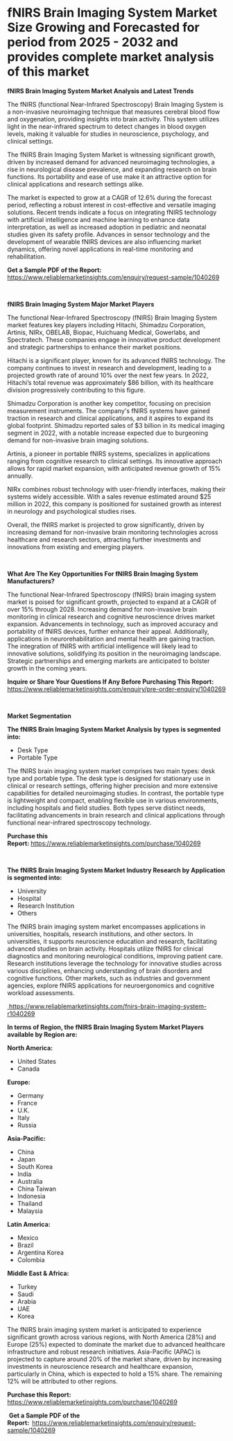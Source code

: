 <p><h1>fNIRS Brain Imaging System Market Size Growing and Forecasted for period from 2025 - 2032 and provides complete market analysis of this market</h1></p><p><strong>fNIRS Brain Imaging System Market Analysis and Latest Trends</strong></p>
<p><p>The fNIRS (functional Near-Infrared Spectroscopy) Brain Imaging System is a non-invasive neuroimaging technique that measures cerebral blood flow and oxygenation, providing insights into brain activity. This system utilizes light in the near-infrared spectrum to detect changes in blood oxygen levels, making it valuable for studies in neuroscience, psychology, and clinical settings. </p><p>The fNIRS Brain Imaging System Market is witnessing significant growth, driven by increased demand for advanced neuroimaging technologies, a rise in neurological disease prevalence, and expanding research on brain functions. Its portability and ease of use make it an attractive option for clinical applications and research settings alike. </p><p>The market is expected to grow at a CAGR of 12.6% during the forecast period, reflecting a robust interest in cost-effective and versatile imaging solutions. Recent trends indicate a focus on integrating fNIRS technology with artificial intelligence and machine learning to enhance data interpretation, as well as increased adoption in pediatric and neonatal studies given its safety profile. Advances in sensor technology and the development of wearable fNIRS devices are also influencing market dynamics, offering novel applications in real-time monitoring and rehabilitation.</p></p>
<p><strong>Get a Sample PDF of the Report:&nbsp;</strong> <a href="https://www.reliablemarketinsights.com/enquiry/request-sample/1040269?utm_campaign=2748&utm_medium=2&utm_source=Github&utm_content=ia&utm_term=13042025&utm_id=fnirs-brain-imaging-system">https://www.reliablemarketinsights.com/enquiry/request-sample/1040269</a></p>
<p>&nbsp;</p>
<p><strong>fNIRS Brain Imaging System Major Market Players</strong></p>
<p><p>The functional Near-Infrared Spectroscopy (fNIRS) Brain Imaging System market features key players including Hitachi, Shimadzu Corporation, Artinis, NIRx, OBELAB, Biopac, Huichuang Medical, Gowerlabs, and Spectratech. These companies engage in innovative product development and strategic partnerships to enhance their market positions.</p><p>Hitachi is a significant player, known for its advanced fNIRS technology. The company continues to invest in research and development, leading to a projected growth rate of around 10% over the next few years. In 2022, Hitachi’s total revenue was approximately $86 billion, with its healthcare division progressively contributing to this figure.</p><p>Shimadzu Corporation is another key competitor, focusing on precision measurement instruments. The company's fNIRS systems have gained traction in research and clinical applications, and it aspires to expand its global footprint. Shimadzu reported sales of $3 billion in its medical imaging segment in 2022, with a notable increase expected due to burgeoning demand for non-invasive brain imaging solutions.</p><p>Artinis, a pioneer in portable fNIRS systems, specializes in applications ranging from cognitive research to clinical settings. Its innovative approach allows for rapid market expansion, with anticipated revenue growth of 15% annually.</p><p>NIRx combines robust technology with user-friendly interfaces, making their systems widely accessible. With a sales revenue estimated around $25 million in 2022, this company is positioned for sustained growth as interest in neurology and psychological studies rises.</p><p>Overall, the fNIRS market is projected to grow significantly, driven by increasing demand for non-invasive brain monitoring technologies across healthcare and research sectors, attracting further investments and innovations from existing and emerging players.</p></p>
<p>&nbsp;</p>
<p><strong>What Are The Key Opportunities For fNIRS Brain Imaging System Manufacturers?</strong></p>
<p><p>The functional Near-Infrared Spectroscopy (fNIRS) brain imaging system market is poised for significant growth, projected to expand at a CAGR of over 15% through 2028. Increasing demand for non-invasive brain monitoring in clinical research and cognitive neuroscience drives market expansion. Advancements in technology, such as improved accuracy and portability of fNIRS devices, further enhance their appeal. Additionally, applications in neurorehabilitation and mental health are gaining traction. The integration of fNIRS with artificial intelligence will likely lead to innovative solutions, solidifying its position in the neuroimaging landscape. Strategic partnerships and emerging markets are anticipated to bolster growth in the coming years.</p></p>
<p><strong>Inquire or Share Your Questions If Any Before Purchasing This Report:</strong> <a href="https://www.reliablemarketinsights.com/enquiry/pre-order-enquiry/1040269?utm_campaign=2748&utm_medium=2&utm_source=Github&utm_content=ia&utm_term=13042025&utm_id=fnirs-brain-imaging-system">https://www.reliablemarketinsights.com/enquiry/pre-order-enquiry/1040269</a></p>
<p>&nbsp;</p>
<p><strong>Market Segmentation</strong></p>
<p><strong>The fNIRS Brain Imaging System Market Analysis by types is segmented into:</strong></p>
<p><ul><li>Desk Type</li><li>Portable Type</li></ul></p>
<p><p>The fNIRS brain imaging system market comprises two main types: desk type and portable type. The desk type is designed for stationary use in clinical or research settings, offering higher precision and more extensive capabilities for detailed neuroimaging studies. In contrast, the portable type is lightweight and compact, enabling flexible use in various environments, including hospitals and field studies. Both types serve distinct needs, facilitating advancements in brain research and clinical applications through functional near-infrared spectroscopy technology.</p></p>
<p><strong>Purchase this Report:&nbsp;</strong><a href="https://www.reliablemarketinsights.com/purchase/1040269?utm_campaign=2748&utm_medium=2&utm_source=Github&utm_content=ia&utm_term=13042025&utm_id=fnirs-brain-imaging-system">https://www.reliablemarketinsights.com/purchase/1040269</a></p>
<p>&nbsp;</p>
<p><strong>The fNIRS Brain Imaging System Market Industry Research by Application is segmented into:</strong></p>
<p><ul><li>University</li><li>Hospital</li><li>Research Institution</li><li>Others</li></ul></p>
<p><p>The fNIRS brain imaging system market encompasses applications in universities, hospitals, research institutions, and other sectors. In universities, it supports neuroscience education and research, facilitating advanced studies on brain activity. Hospitals utilize fNIRS for clinical diagnostics and monitoring neurological conditions, improving patient care. Research institutions leverage the technology for innovative studies across various disciplines, enhancing understanding of brain disorders and cognitive functions. Other markets, such as industries and government agencies, explore fNIRS applications for neuroergonomics and cognitive workload assessments.</p></p>
<p><a href="https://www.reliablemarketinsights.com/fnirs-brain-imaging-system-r1040269?utm_campaign=2748&utm_medium=2&utm_source=Github&utm_content=ia&utm_term=13042025&utm_id=fnirs-brain-imaging-system">&nbsp;https://www.reliablemarketinsights.com/fnirs-brain-imaging-system-r1040269</a></p>
<p><strong>In terms of Region, the fNIRS Brain Imaging System Market Players available by Region are:</strong></p>
<p>
    <p> <strong> North America: </strong>
        <ul>
            <li>United States</li>
            <li>Canada</li>
        </ul>
        </p> 
    <p> <strong> Europe: </strong>
        <ul>
            <li>Germany</li>
            <li>France</li>
            <li>U.K.</li>
            <li>Italy</li>
            <li>Russia</li>
        </ul>
        </p> 
    <p> <strong> Asia-Pacific: </strong>
        <ul>
            <li>China</li>
            <li>Japan</li>
            <li>South Korea</li>
            <li>India</li>
            <li>Australia</li>
            <li>China Taiwan</li>
            <li>Indonesia</li>
            <li>Thailand</li>
            <li>Malaysia</li>
        </ul>
        </p> 
    <p> <strong> Latin America: </strong>
        <ul>
            <li>Mexico</li>
            <li>Brazil</li>
            <li>Argentina Korea</li>
            <li>Colombia</li>
        </ul>
        </p> 
    <p> <strong> Middle East & Africa: </strong>
        <ul>
            <li>Turkey</li>
            <li>Saudi</li>
            <li>Arabia</li>
            <li>UAE</li>
            <li>Korea</li>
        </ul>
    </p>
    </p>
<p><p>The fNIRS brain imaging system market is anticipated to experience significant growth across various regions, with North America (28%) and Europe (25%) expected to dominate the market due to advanced healthcare infrastructure and robust research initiatives. Asia-Pacific (APAC) is projected to capture around 20% of the market share, driven by increasing investments in neuroscience research and healthcare expansion, particularly in China, which is expected to hold a 15% share. The remaining 12% will be attributed to other regions.</p></p>
<p><strong>Purchase this Report: </strong><a href="https://www.reliablemarketinsights.com/purchase/1040269?utm_campaign=2748&utm_medium=2&utm_source=Github&utm_content=ia&utm_term=13042025&utm_id=fnirs-brain-imaging-system">https://www.reliablemarketinsights.com/purchase/1040269</a></p>
<p>&nbsp;<strong>Get a Sample PDF of the Report:&nbsp;&nbsp;</strong><a href="https://www.reliablemarketinsights.com/enquiry/request-sample/1040269?utm_campaign=2748&utm_medium=2&utm_source=Github&utm_content=ia&utm_term=13042025&utm_id=fnirs-brain-imaging-system">https://www.reliablemarketinsights.com/enquiry/request-sample/1040269</a></p>
<p><strong></strong></p>
<p><p></p><p></p><p></p></p>